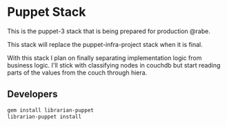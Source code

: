 # Puppet Stack

This is the puppet-3 stack that is being prepared for production @rabe.

This stack will replace the puppet-infra-project stack when it is final.

With this stack I plan on finally separating implementation logic from
business logic. I'll stick with classifying nodes in couchdb but start
reading parts of the values from the couch through hiera.

## Developers

```bash
gem install librarian-puppet
librarian-puppet install
```

